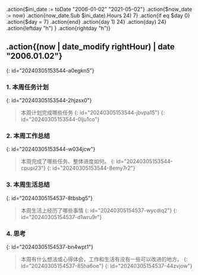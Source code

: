 .action{$ini_date := toDate "2006-01-02" "2021-05-02"}
.action{$now_date := now}
.action{<span data-type="inline-math" data-subtype="math" data-content="day := mod (div (" contenteditable="false" class="render-node"></span>now_date.Sub $ini_date).Hours 24) 7}
.action{if eq $day 0}
.action{$day = 7}
.action{end}
.action{<span data-type="inline-math" data-subtype="math" data-content="leftday :=mul (sub " contenteditable="false" class="render-node"></span>day 1)  24}
.action{<span data-type="inline-math" data-subtype="math" data-content="rightday :=mul (sub 7 " contenteditable="false" class="render-node"></span>day) 24}
.action{<span data-type="inline-math" data-subtype="math" data-content="leftHour :=nospace (cat &quot;-&quot; " contenteditable="false" class="render-node"></span>leftday "h") }
.action{<span data-type="inline-math" data-subtype="math" data-content="rightHour :=nospace (cat &quot;+&quot; " contenteditable="false" class="render-node"></span>rightday "h")}

## .action{(now | date_modify <span data-type="inline-math" data-subtype="math" data-content="leftHour) | date &quot;2006.01.02&quot;} ~ .action{(now | date_modify " contenteditable="false" class="render-node"></span>rightHour) | date "2006.01.02"}
{: id="20240305153544-a0egkn5"}

### 1. 本周任务计划
{: id="20240305153544-2hjzsx0"}

> 本周计划完成哪些任务
> {: id="20240305153544-jbvpa15"}
{: id="20240305153544-0lju1co"}

### 2. 本周工作总结
{: id="20240305153544-w034jcw"}

> 本周完成了哪些任务、整体进度如何。
> {: id="20240305153544-cpupi23"}
{: id="20240305153544-8emy7r2"}

### 3. 本周生活总结
{: id="20240305154537-8tbsbg5"}

> 本周生活上经历了哪些事情
> {: id="20240305154537-wycdiq2"}
{: id="20240305154537-d1wru9r"}

### 4. 思考
{: id="20240305154537-bn4wpt1"}

> 本周有什么想法或心得体会，工作和生活有没有一些可以改进的地方。
> {: id="20240305154537-85ha6oe"}
{: id="20240305154537-44zvjow"}
